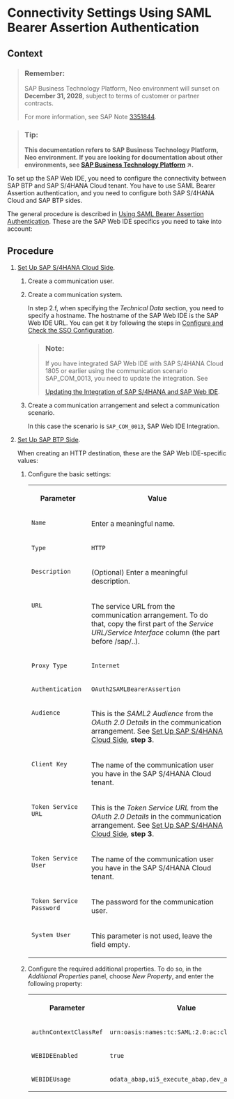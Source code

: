 <!-- loio1598e9d80ec241a282e4b02e1ff625c7 -->

# Connectivity Settings Using SAML Bearer Assertion Authentication



## Context

> ### Remember:  
> SAP Business Technology Platform, Neo environment will sunset on **December 31, 2028**, subject to terms of customer or partner contracts.
> 
> For more information, see SAP Note [3351844](https://launchpad.support.sap.com/#/notes/3351844).

> ### Tip:  
> **This documentation refers to SAP Business Technology Platform, Neo environment. If you are looking for documentation about other environments, see [SAP Business Technology Platform](https://help.sap.com/viewer/65de2977205c403bbc107264b8eccf4b/Cloud/en-US/6a2c1ab5a31b4ed9a2ce17a5329e1dd8.html "SAP Business Technology Platform (SAP BTP) is an integrated offering comprised of four technology portfolios: database and data management, application development and integration, analytics, and intelligent technologies. The platform offers users the ability to turn data into business value, compose end-to-end business processes, and build and extend SAP applications quickly.") :arrow_upper_right:.**

To set up the SAP Web IDE, you need to configure the connectivity between SAP BTP and SAP S/4HANA Cloud tenant. You have to use SAML Bearer Assertion authentication, and you need to configure both SAP S/4HANA Cloud and SAP BTP sides.

The general procedure is described in [Using SAML Bearer Assertion Authentication](using-saml-bearer-assertion-authentication-a4f1d55.md#loioa4f1d55c57b446fc8d66a9f59009225f). These are the SAP Web IDE specifics you need to take into account:



## Procedure

1.  [Set Up SAP S/4HANA Cloud Side](using-saml-bearer-assertion-authentication-a4f1d55.md#loio3b5d869c98044f039b6d400def2c0f0d).

    1.  Create a communication user.

    2.  Create a communication system.

        In step 2.f, when specifying the *Technical Data* section, you need to specify a hostname. The hostname of the SAP Web IDE is the SAP Web IDE URL. You can get it by following the steps in [Configure and Check the SSO Configuration](configure-and-check-the-sso-configuration-f907bd4.md).

        > ### Note:  
        > If you have integrated SAP Web IDE with SAP S/4HANA Cloud 1805 or earlier using the communication scenario SAP\_COM\_0013, you need to update the integration. See
        > 
        > [Updating the Integration of SAP S/4HANA and SAP Web IDE](https://help.sap.com/viewer/825270ffffe74d9f988a0f0066ad59f0/CF/en-US/8e9f4cd296df4dfd88230081bebe12c5.html).

    3.  Create a communication arrangement and select a communication scenario.

        In this case the scenario is `SAP_COM_0013`, SAP Web IDE Integration.


2.  [Set Up SAP BTP Side](using-saml-bearer-assertion-authentication-a4f1d55.md#loio4da2a4450422409a9b4b237a9858d3ea).

    When creating an HTTP destination, these are the SAP Web IDE-specific values:

    1.  Configure the basic settings:


        <table>
        <tr>
        <th valign="top">

        Parameter


        
        </th>
        <th valign="top">

        Value


        
        </th>
        </tr>
        <tr>
        <td valign="top">
        
        `Name`


        
        </td>
        <td valign="top">
        
        Enter a meaningful name.


        
        </td>
        </tr>
        <tr>
        <td valign="top">
        
        `Type`


        
        </td>
        <td valign="top">
        
        `HTTP`


        
        </td>
        </tr>
        <tr>
        <td valign="top">
        
        `Description`


        
        </td>
        <td valign="top">
        
        \(Optional\) Enter a meaningful description.


        
        </td>
        </tr>
        <tr>
        <td valign="top">
        
        `URL`


        
        </td>
        <td valign="top">
        
        The service URL from the communication arrangement. To do that, copy the first part of the *Service URL/Service Interface* column \(the part before /sap/..\).


        
        </td>
        </tr>
        <tr>
        <td valign="top">
        
        `Proxy Type`


        
        </td>
        <td valign="top">
        
        `Internet`


        
        </td>
        </tr>
        <tr>
        <td valign="top">
        
        `Authentication`


        
        </td>
        <td valign="top">
        
        `OAuth2SAMLBearerAssertion`


        
        </td>
        </tr>
        <tr>
        <td valign="top">
        
        `Audience`


        
        </td>
        <td valign="top">
        
        This is the *SAML2 Audience* from the *OAuth 2.0 Details* in the communication arrangement. See [Set Up SAP S/4HANA Cloud Side](using-saml-bearer-assertion-authentication-a4f1d55.md#loio3b5d869c98044f039b6d400def2c0f0d), **step 3**.


        
        </td>
        </tr>
        <tr>
        <td valign="top">
        
        `Client Key`


        
        </td>
        <td valign="top">
        
        The name of the communication user you have in the SAP S/4HANA Cloud tenant.


        
        </td>
        </tr>
        <tr>
        <td valign="top">
        
        `Token Service URL`


        
        </td>
        <td valign="top">
        
        This is the *Token Service URL* from the *OAuth 2.0 Details* in the communication arrangement. See [Set Up SAP S/4HANA Cloud Side](using-saml-bearer-assertion-authentication-a4f1d55.md#loio3b5d869c98044f039b6d400def2c0f0d), **step 3**.


        
        </td>
        </tr>
        <tr>
        <td valign="top">
        
        `Token Service User`


        
        </td>
        <td valign="top">
        
        The name of the communication user you have in the SAP S/4HANA Cloud tenant.


        
        </td>
        </tr>
        <tr>
        <td valign="top">
        
        `Token Service Password`


        
        </td>
        <td valign="top">
        
        The password for the communication user.


        
        </td>
        </tr>
        <tr>
        <td valign="top">
        
        `System User`


        
        </td>
        <td valign="top">
        
        This parameter is not used, leave the field empty.


        
        </td>
        </tr>
        </table>
        
    2.  Configure the required additional properties. To do so, in the *Additional Properties* panel, choose *New Property*, and enter the following property:


        <table>
        <tr>
        <th valign="top">

        Parameter


        
        </th>
        <th valign="top">

        Value


        
        </th>
        </tr>
        <tr>
        <td valign="top">
        
        `authnContextClassRef`


        
        </td>
        <td valign="top">
        
        `urn:oasis:names:tc:SAML:2.0:ac:classes:X509` 


        
        </td>
        </tr>
        <tr>
        <td valign="top">
        
        `WEBIDEEnabled`


        
        </td>
        <td valign="top">
        
        `true` 


        
        </td>
        </tr>
        <tr>
        <td valign="top">
        
        `WEBIDEUsage`


        
        </td>
        <td valign="top">
        
        `odata_abap,ui5_execute_abap,dev_abap` 


        
        </td>
        </tr>
        </table>
        


